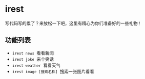 # irest
写代码写的累了？来放松一下吧，这里有精心为你们准备好的一些礼物！

## 功能列表

* `irest news`  看看新闻
* `irest joke`  来个笑话
* `irest weather`  看看天气
* `irest image [搜索名称]`  搜索一张图片看看


